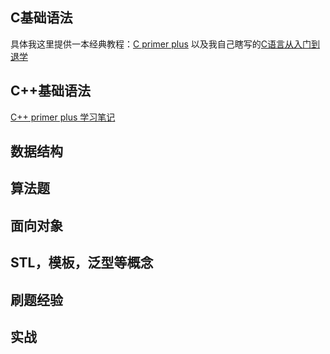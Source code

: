 ## C基础语法
具体我这里提供一本经典教程：[C primer plus](https://JokerZaia.github.io/C-C++/C_primer_plus_第6版_非扫描版_中文版.pdf)
以及我自己瞎写的[C语言从入门到退学](https://JokerZaia.github.io/C-C++/C语言从入门到退学.pdf)
## C++基础语法
[C++ primer plus 学习笔记](https://JokerZaia.github.io/C-C++/C++primerplus学习笔记)
## 数据结构
## 算法题
## 面向对象
## STL，模板，泛型等概念
## 刷题经验
## 实战
